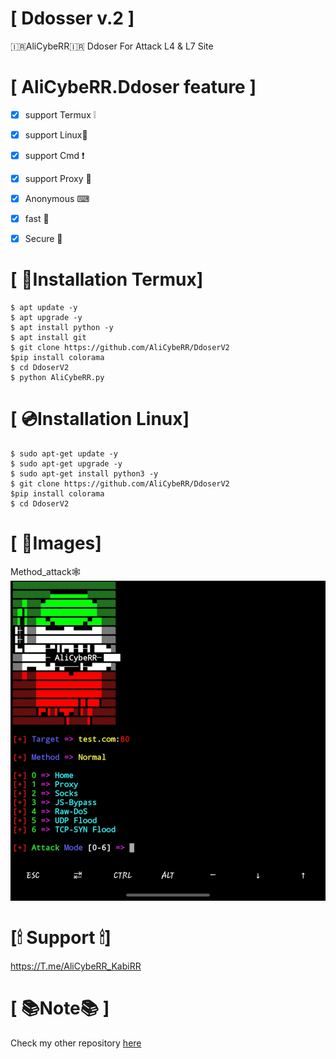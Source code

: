 #  [ Ddosser v.2 ]

🇮🇷AliCybeRR🇮🇷 Ddoser For Attack L4 & L7 Site 

# [ AliCybeRR.Ddoser feature ]
- [x] support Termux ❕
- [x] support Linux🐧
- [x] support Cmd ❗
- [x] support Proxy 🌵
- [x] Anonymous  ⌨
- [x] fast 🚀
- [x] Secure  🔐


# [ 📀Installation Termux]
```
$ apt update -y
$ apt upgrade -y
$ apt install python -y
$ apt install git
$ git clone https://github.com/AliCybeRR/DdoserV2
$pip install colorama
$ cd DdoserV2
$ python AliCybeRR.py 
```

# [ 💿Installation Linux]
```
$ sudo apt-get update -y
$ sudo apt-get upgrade -y
$ sudo apt-get install python3 -y
$ git clone https://github.com/AliCybeRR/DdoserV2
$pip install colorama
$ cd DdoserV2
```
# [ 📸Images]
Method_attack🕸 <br>
<img src="attack.png" /><br>
# [🕯 Support 🕯]

https://T.me/AliCybeRR_KabiRR<br>

# [ 📚Note📚 ]
Check my other repository <a href="https://github.com/AliCybeRR?tab=repositories">here</a>
